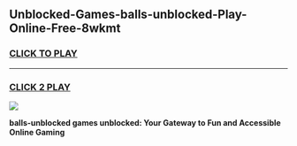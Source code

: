 
## Unblocked-Games-balls-unblocked-Play-Online-Free-8wkmt
<h3>
<a href="https://premium76.site?title=balls-unblocked&ref=26A">CLICK TO PLAY</a></h3>
<hr>

<h3>
<a href="https://premium76.site?title=balls-unblocked&ref=26A">CLICK 2 PLAY</a>
  
</h3>

<a href="https://premium76.site?title=balls-unblocked&ref=26A"><img src="https://clearcache.store/games.png"></a>


**balls-unblocked games unblocked: Your Gateway to Fun and Accessible Online Gaming**

